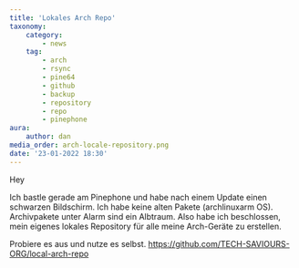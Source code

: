 ```yaml
---
title: 'Lokales Arch Repo'
taxonomy:
    category:
        - news
    tag:
        - arch
        - rsync
        - pine64
        - github
        - backup
        - repository
        - repo
        - pinephone
aura:
    author: dan
media_order: arch-locale-repository.png
date: '23-01-2022 18:30'
---
```


Hey

Ich bastle gerade am Pinephone und habe nach einem Update einen schwarzen Bildschirm. Ich habe keine alten Pakete (archlinuxarm OS). Archivpakete unter Alarm sind ein Albtraum. Also habe ich beschlossen, mein eigenes lokales Repository für alle meine Arch-Geräte zu erstellen. 

Probiere es aus und nutze es selbst.
https://github.com/TECH-SAVIOURS-ORG/local-arch-repo